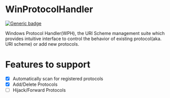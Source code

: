# WinProtocolHandler
[![Generic badge](https://img.shields.io/badge/Status-incomplete-red.svg)](https://shields.io/)

Windows Protocol Handler(WPH), the URI Scheme management suite which provides intuitive interface to control the behavior of existing protocol(aka. URI scheme) or add new protocols.

# Features to support

- [x] Automatically scan for registered protocols 
- [x] Add/Delete Protocols
- [ ] Hijack/Forward Protocols
